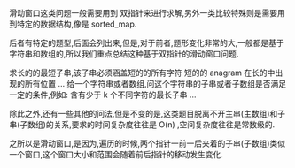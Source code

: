 滑动窗口这类问题一般需要用到 双指针来进行求解,另外一类比较特殊则是需要用到特定的数据结构,像是 sorted_map.

后者有特定的题型,后面会列出来,但是,对于前者,题形变化非常的大,一般都是基于字符串和数组的,所以我们重点总结这种基于双指针的滑动窗口问题.

求长的的最短子串,该子串必须涵盖短的的所有字符
短的的 anagram 在长的中出现的所有位置
…
给一个字符串或者数组,问这个字符串的子串或者子数组是否满足一定的条件,例如:
含有少于 k 个不同字符的最长子串
…

除此之外,还有一些其他的问法,但是不变的是,这类题目脱离不开主串(主数组)和子串(子数组)的关系,要求的时间复杂度往往是 O(n) ,空间复杂度往往是常数级的.

之所以是滑动窗口,是因为,遍历的时候,两个指针一前一后夹着的子串(子数组)类似一个窗口,这个窗口大小和范围会随着前后指针的移动发生变化.


